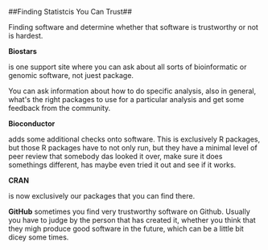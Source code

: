 ##Finding Statistcis You Can Trust##

Finding software and determine whether that software is trustworthy or not is hardest.

**Biostars** 

is one support site where you can ask  about all sorts of bioinformatic or genomic software, not juest package.

You can ask information about how to do specific analysis, also in general, what's the right packages to use for a particular analysis and get some feedback from the community.

**Bioconductor**

adds some additional checks onto software. This is exclusively R packages, but those R packages have to not only run, but they have a minimal level of peer review that somebody das looked it over, make sure it does somethings different, has maybe even tried it out and see if it works.

**CRAN** 

is now exclusively our packages that you can find there.

**GitHub** 
sometimes you find very trustworthy software on Github. Usually you have to judge by the person that has created it, whether you  think that they migh produce good software in the future, which can be a little bit dicey some times.
